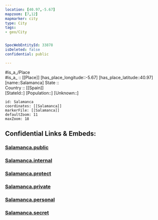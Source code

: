 ```yaml
---
location: [40.97,-5.67] 
mapzoom: [7,12] 
mapmarker: city 
type: City
tags:
- geo/City


SpocWebEntityId: 33878
isDeleted: false
confidential: public

---
```

#is_a_/Place  
#is_a_ :: [[Place]] 
[has_place_longitude::-5.67] 
[has_place_latitude::40.97] 
[name::Salamanca] 
State ::  
Country :: [[Spain]]  
[StateId::] 
[Population::] 
[Unknown::] 


```leaflet
id: Salamanca
coordinates: [[Salamanca]] 
markerFile: [[Salamanca]] 
defaultZoom: 11 
maxZoom: 18
```


## Confidential Links & Embeds: 

### [Salamanca.public](/_public/\Earth\Continent\Europe\Europe~South\Spain\Provinces~Spain\Castilla_y_León\counties~Castillay_León\Salamanca.Province\cities~SalamancaSalamanca.public.md) 

### [Salamanca.internal](/_internal/\Earth\Continent\Europe\Europe~South\Spain\Provinces~Spain\Castilla_y_León\counties~Castillay_León\Salamanca.Province\cities~SalamancaSalamanca.internal.md) 

### [Salamanca.protect](/_protect/\Earth\Continent\Europe\Europe~South\Spain\Provinces~Spain\Castilla_y_León\counties~Castillay_León\Salamanca.Province\cities~SalamancaSalamanca.protect.md) 

### [Salamanca.private](/_private/\Earth\Continent\Europe\Europe~South\Spain\Provinces~Spain\Castilla_y_León\counties~Castillay_León\Salamanca.Province\cities~SalamancaSalamanca.private.md) 

### [Salamanca.personal](/_personal/\Earth\Continent\Europe\Europe~South\Spain\Provinces~Spain\Castilla_y_León\counties~Castillay_León\Salamanca.Province\cities~SalamancaSalamanca.personal.md) 

### [Salamanca.secret](/_secret/\Earth\Continent\Europe\Europe~South\Spain\Provinces~Spain\Castilla_y_León\counties~Castillay_León\Salamanca.Province\cities~SalamancaSalamanca.secret.md)

